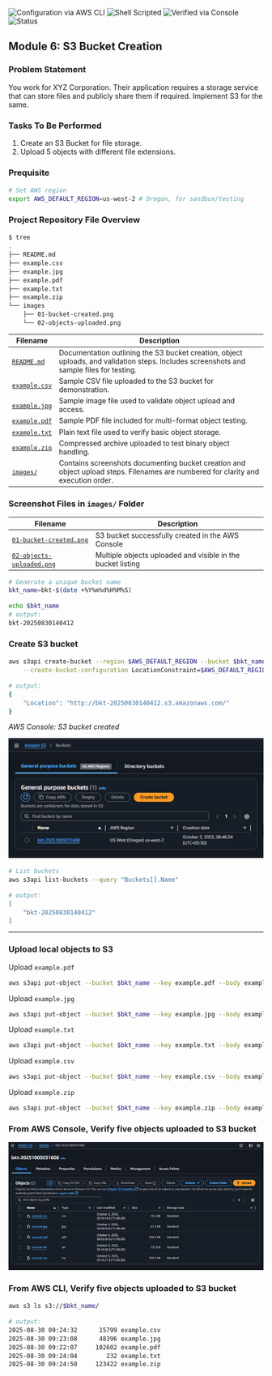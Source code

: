 ![Configuration via AWS CLI](https://img.shields.io/badge/Configuration-AWS%20CLI-blue?logo=amazon-aws)
![Shell Scripted](https://img.shields.io/badge/Scripted-Bash-green?logo=gnu-bash)
![Verified via Console](https://img.shields.io/badge/Verified-AWS%20Console-yellow?logo=amazon-aws)
![Status](https://img.shields.io/badge/Status-Completed-brightgreen)


## Module 6: S3 Bucket Creation

### Problem Statement
You work for XYZ Corporation. Their application requires a storage service that can store files and publicly share them if required. Implement S3 for the same.

### Tasks To Be Performed
1. Create an S3 Bucket for file storage.  
2. Upload 5 objects with different file extensions.

### Prequisite
```bash
# Set AWS region
export AWS_DEFAULT_REGION=us-west-2 # Oregon, for sandbox/testing
```

### Project Repository File Overview

```bash
$ tree
.
├── README.md
├── example.csv
├── example.jpg
├── example.pdf
├── example.txt
├── example.zip
└── images
    ├── 01-bucket-created.png
    └── 02-objects-uploaded.png
```

| Filename | Description |
|----------|-------------|
| [`README.md`](README.md) | Documentation outlining the S3 bucket creation, object uploads, and validation steps. Includes screenshots and sample files for testing. |
| [`example.csv`](example.csv) | Sample CSV file uploaded to the S3 bucket for demonstration. |
| [`example.jpg`](example.jpg) | Sample image file used to validate object upload and access. |
| [`example.pdf`](example.pdf) | Sample PDF file included for multi-format object testing. |
| [`example.txt`](example.txt) | Plain text file used to verify basic object storage. |
| [`example.zip`](example.zip) | Compressed archive uploaded to test binary object handling. |
| [`images/`](images/) | Contains screenshots documenting bucket creation and object upload steps. Filenames are numbered for clarity and execution order. |

### Screenshot Files in `images/` Folder

| Filename | Description |
|----------|-------------|
| [`01-bucket-created.png`](images/01-bucket-created.png) | S3 bucket successfully created in the AWS Console |
| [`02-objects-uploaded.png`](images/02-objects-uploaded.png) | Multiple objects uploaded and visible in the bucket listing |


```bash
# Generate a unique bucket name
bkt_name=bkt-$(date +%Y%m%d%H%M%S)
```

```bash
echo $bkt_name
# output:
bkt-20250830140412
```


### Create S3 bucket
```bash
aws s3api create-bucket --region $AWS_DEFAULT_REGION --bucket $bkt_name \
    --create-bucket-configuration LocationConstraint=$AWS_DEFAULT_REGION
```
```bash
# output:
{
    "Location": "http://bkt-20250830140412.s3.amazonaws.com/"
}
```
*AWS Console: S3 bucket created*

![S3 bucket created](images/01-bucket-created.png)

```bash
# List buckets
aws s3api list-buckets --query "Buckets[].Name"
```
```bash
# output:
[
    "bkt-20250830140412"
]
```

---

### Upload local objects to S3

Upload  `example.pdf`
```bash
aws s3api put-object --bucket $bkt_name --key example.pdf --body example.pdf
```

Upload  `example.jpg`
```bash
aws s3api put-object --bucket $bkt_name --key example.jpg --body example.jpg
```

Upload `example.txt`
```bash
aws s3api put-object --bucket $bkt_name --key example.txt --body example.txt
```

Upload `example.csv`
```bash
aws s3api put-object --bucket $bkt_name --key example.csv --body example.csv
```

Upload `example.zip`
```bash
aws s3api put-object --bucket $bkt_name --key example.zip --body example.zip
```

### From AWS Console, Verify five objects uploaded to S3 bucket
![File1 uploaded to S3 bucket](images/02-objects-uploaded.png)

### From AWS CLI, Verify five objects uploaded to S3 bucket

```bash
aws s3 ls s3://$bkt_name/
```
```bash
# output:
2025-08-30 09:24:32      15799 example.csv
2025-08-30 09:23:08      48396 example.jpg
2025-08-30 09:22:07     102602 example.pdf
2025-08-30 09:24:04        232 example.txt
2025-08-30 09:24:50     123422 example.zip
```
<!--
# Cleanup
aws s3api delete-object --bucket $bkt_name --key example.pdf
aws s3api delete-object --bucket $bkt_name --key example.txt
aws s3api delete-object --bucket $bkt_name --key example.jpg
aws s3api delete-object --bucket $bkt_name --key example.csv
aws s3api delete-object --bucket $bkt_name --key example.zip
-->
